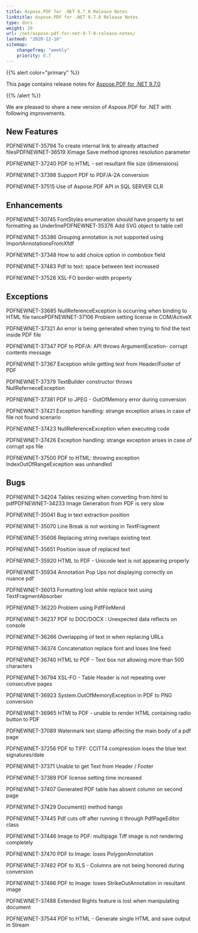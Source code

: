 ```yaml
---
title: Aspose.PDF for .NET 9.7.0 Release Notes
linktitle: Aspose.PDF for .NET 9.7.0 Release Notes
type: docs
weight: 20
url: /net/aspose-pdf-for-net-9-7-0-release-notes/
lastmod: "2020-12-16"
sitemap:
    changefreq: "weekly"
    priority: 0.7
---
```


{{% alert color="primary" %}} 

This page contains release notes for [Aspose.PDF for .NET 9.7.0](http://www.aspose.com/downloads/pdf/net/new-releases/aspose.pdf-for-.net-9.7.0/)

{{% /alert %}} 

We are pleased to share a new version of Aspose.PDF for .NET with following improvements.
## **New Features**
PDFNEWNET-35794 To create internal link to already attached filesPDFNEWNET-36519 Ximage Save method ignores resolution parameter

PDFNEWNET-37240 PDF to HTML - set resultant file size (dimensions)

PDFNEWNET-37398 Support PDF to PDF/A-2A conversion

PDFNEWNET-37515 Use of Aspose.PDF API in SQL SERVER CLR
## **Enhancements**
PDFNEWNET-30745 FontStyles enumeration should have property to set formatting as UnderlinePDFNEWNET-35376 Add SVG object to table cell

PDFNEWNET-35386 Grouping annotation is not supported using ImportAnnotationsFromXfdf

PDFNEWNET-37348 How to add choice option in combobox field

PDFNEWNET-37483 Pdf to text: space between text increased

PDFNEWNET-37528 XSL-FO border-width property
## **Exceptions**
PDFNEWNET-33685 NullReferenceException is occurring when binding to HTML file twicePDFNEWNET-37106 Problem setting license in COM/ActiveX

PDFNEWNET-37321 An error is being generated when trying to find the text inside PDF file

PDFNEWNET-37347 PDF to PDF/A: API throws ArgumentExcetion- corrupt contents message

PDFNEWNET-37367 Exception while getting text from Header/Footer of PDF

PDFNEWNET-37379 TextBuilder constructor throws NullReferneceException

PDFNEWNET-37381 PDF to JPEG - OutOfMemory error during conversion

PDFNEWNET-37421 Exception handling: strange exception arises in case of file not found scenario

PDFNEWNET-37423 NullReferenceException when executing code

PDFNEWNET-37426 Exception handling: strange exception arises in case of corrupt xps file

PDFNEWNET-37500 PDF to HTML: throwing exception IndexOutOfRangeException was unhandled
## **Bugs**
PDFNEWNET-34204 Tables resizing when converting from html to pdfPDFNEWNET-34233 Image Generation from PDF is very slow

PDFNEWNET-35041 Bug in text extraction position

PDFNEWNET-35070 Line Break is not working in TextFragment

PDFNEWNET-35606 Replacing string overlaps existing text

PDFNEWNET-35651 Position issue of replaced text

PDFNEWNET-35920 HTML to PDF - Unicode text is not appearing properly

PDFNEWNET-35934 Annotation Pop Ups not displaying correctly on nuance pdf

PDFNEWNET-36013 Formatting lost while replace text using TextFragmentAbsorber

PDFNEWNET-36220 Problem using PdfFileMend

PDFNEWNET-36237 PDF to DOC/DOCX : Unexpected data reflects on console

PDFNEWNET-36266 Overlapping of text in when replacing URLs

PDFNEWNET-36374 Concatenation replace font and loses line feed

PDFNEWNET-36740 HTML to PDF - Text box not allowing more than 500 characters

PDFNEWNET-36794 XSL-FO - Table Header is not repeating over consecutive pages

PDFNEWNET-36923 System.OutOfMemoryException in PDF to PNG conversion

PDFNEWNET-36965 HTMl to PDF - unable to render HTML containing radio button to PDF

PDFNEWNET-37089 Watermark text stamp affecting the main body of a pdf page

PDFNEWNET-37256 PDF to TIFF: CCITT4 compression loses the blue text signatures/date

PDFNEWNET-37371 Unable to get Text from Header / Footer

PDFNEWNET-37389 PDF license setting time increased

PDFNEWNET-37407 Generated PDF table has absent column on second page

PDFNEWNET-37429 Document() method hangs

PDFNEWNET-37445 Pdf cuts off after running it through PdfPageEditor class

PDFNEWNET-37446 Image to PDF: multipage Tiff image is not rendering completely

PDFNEWNET-37470 PDF to Image: loses PolygonAnnotation

PDFNEWNET-37482 PDF to XLS - Columns are not being honored during conversion

PDFNEWNET-37486 PDF to Image: loses StrikeOutAnnotation in resultant image

PDFNEWNET-37488 Extended Rights feature is lost when manipulating document

PDFNEWNET-37544 PDF to HTML - Generate single HTML and save output in Stream
